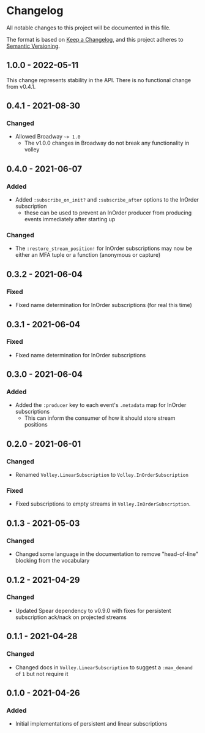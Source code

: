 # Changelog

All notable changes to this project will be documented in this file.

The format is based on [Keep a
Changelog](https://keepachangelog.com/en/1.0.0/), and this project adheres to
[Semantic Versioning](https://semver.org/spec/v2.0.0.html).

## 1.0.0 - 2022-05-11

This change represents stability in the API. There is no functional change
from v0.4.1.

## 0.4.1 - 2021-08-30

### Changed

- Allowed Broadway `~> 1.0`
    - The v1.0.0 changes in Broadway do not break any functionality in
      volley

## 0.4.0 - 2021-06-07

### Added

- Added `:subscribe_on_init?` and `:subscribe_after` options to the InOrder
  subscription
    - these can be used to prevent an InOrder producer from producing events
      immediately after starting up

### Changed

- The `:restore_stream_position!` for InOrder subscriptions may now be either
  an MFA tuple or a function (anonymous or capture)

## 0.3.2 - 2021-06-04

### Fixed

- Fixed name determination for InOrder subscriptions (for real this time)

## 0.3.1 - 2021-06-04

### Fixed

- Fixed name determination for InOrder subscriptions

## 0.3.0 - 2021-06-04

### Added

- Added the `:producer` key to each event's `.metadata` map for InOrder
  subscriptions
    - This can inform the consumer of how it should store stream positions

## 0.2.0 - 2021-06-01

### Changed

- Renamed `Volley.LinearSubscription` to `Volley.InOrderSubscription`

### Fixed

- Fixed subscriptions to empty streams in `Volley.InOrderSubscription`.

## 0.1.3 - 2021-05-03

### Changed

- Changed some language in the documentation to remove "head-of-line" blocking
  from the vocabulary

## 0.1.2 - 2021-04-29

### Changed

- Updated Spear dependency to v0.9.0 with fixes for persistent subscription
  ack/nack on projected streams

## 0.1.1 - 2021-04-28

### Changed

- Changed docs in `Volley.LinearSubscription` to suggest a `:max_demand` of `1`
  but not require it

## 0.1.0 - 2021-04-26

### Added

- Initial implementations of persistent and linear subscriptions
